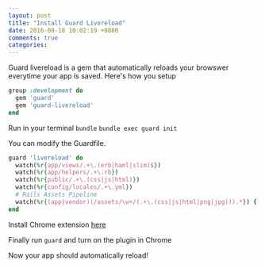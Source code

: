 ```yaml
---
layout: post
title: "Install Guard Livereload"
date: 2016-08-18 10:02:19 +0800
comments: true
categories:
---
```


Guard livereload is a gem that automatically reloads your browswer everytime your app is saved. Here's how you setup

```ruby
group :development do
  gem 'guard'
  gem 'guard-livereload'
end
```
Run in your terminal
`bundle`
`bundle exec guard init`

You can modify the Guardfile.

```ruby
guard 'livereload' do
  watch(%r{app/views/.+\.(erb|haml|slim)$})
  watch(%r{app/helpers/.+\.rb})
  watch(%r{public/.+\.(css|js|html)})
  watch(%r{config/locales/.+\.yml})
  # Rails Assets Pipeline
  watch(%r{(app|vendor)(/assets/\w+/(.+\.(css|js|html|png|jpg))).*}) { |m| "/assets/#{m[3]}" }
end
```

Install Chrome extension [here](https://chrome.google.com/webstore/detail/livereload/jnihajbhpnppcggbcgedagnkighmdlei/related)

Finally run `guard` and turn on the plugin in Chrome


Now your app should automatically reload!
